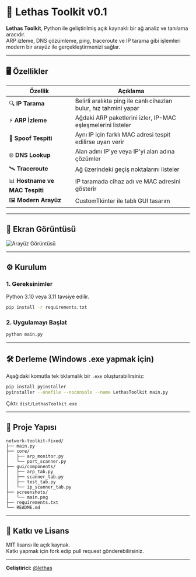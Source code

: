 # 🚀 Lethas Toolkit v0.1

**Lethas Toolkit**, Python ile geliştirilmiş açık kaynaklı bir ağ analiz ve tanılama aracıdır.  
ARP izleme, DNS çözümleme, ping, traceroute ve IP tarama gibi işlemleri modern bir arayüz ile gerçekleştirmenizi sağlar.

---

## 🖥️ Özellikler

| Özellik             | Açıklama                                           |
|----------------------|----------------------------------------------------|
| 🔍 **IP Tarama**       | Belirli aralıkta ping ile canlı cihazları bulur, hız tahmini yapar |
| ⚡ **ARP İzleme**       | Ağdaki ARP paketlerini izler, IP-MAC eşleşmelerini listeler |
| 🧠 **Spoof Tespiti**    | Aynı IP için farklı MAC adresi tespit edilirse uyarı verir |
| 🌐 **DNS Lookup**      | Alan adını IP'ye veya IP'yi alan adına çözümler |
| 🛰️ **Traceroute**      | Ağ üzerindeki geçiş noktalarını listeler |
| 📊 **Hostname ve MAC Tespiti** | IP taramada cihaz adı ve MAC adresini gösterir |
| 🖼️ **Modern Arayüz**     | CustomTkinter ile tablı GUI tasarım |

---

## 📸 Ekran Görüntüsü

![Arayüz Görüntüsü](screenshots/Main.png)

---

## ⚙️ Kurulum

### 1. Gereksinimler
Python 3.10 veya 3.11 tavsiye edilir.

```bash
pip install -r requirements.txt
```

### 2. Uygulamayı Başlat
```bash
python main.py
```

---

## 🛠️ Derleme (Windows .exe yapmak için)

Aşağıdaki komutla tek tıklamalık bir `.exe` oluşturabilirsiniz:

```bash
pip install pyinstaller
pyinstaller --onefile --noconsole --name LethasToolkit main.py
```

Çıktı: `dist/LethasToolkit.exe`

---

## 📁 Proje Yapısı

```
network-toolkit-fixed/
├── main.py
├── core/
│   ├── arp_monitor.py
│   └── port_scanner.py
├── gui/components/
│   ├── arp_tab.py
│   ├── scanner_tab.py
│   ├── test_tab.py
│   └── ip_scanner_tab.py
├── screenshots/
│   └── main.png
├── requirements.txt
└── README.md
```

---

## 🤝 Katkı ve Lisans

MIT lisansı ile açık kaynak.  
Katkı yapmak için fork edip pull request gönderebilirsiniz.

---

**Geliştirici:** [@lethas](https://github.com/mMobiusStrip)
